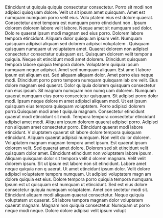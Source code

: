 Etincidunt ut quiquia quiquia consectetur consectetur. Porro sit modi non adipisci quisq
uam dolore. Velit ut sit ipsum amet quisquam. Amet est numquam numquam porro velit eius. Volu
ptatem eius est dolore quaerat. Consectetur amet tempora est numquam porro etincidunt non
. Ipsum dolorem dolorem labore velit labore. Neque amet sit numquam sed dolor. Dolo
re quaerat ipsum modi magnam sed eius porro.  Dolorem labore tempora etincidunt. Aliquam dolor quisqu
am ipsum velit. Numquam quisquam adipisci aliquam sed dolorem adipisci voluptatem
. Quisquam quisquam numquam ut voluptatem amet. Quaerat dolorem non adipisci consectetur consectetur quisquam est. Quisquam dolorem velit tempor
a quiquia. Neque sit etincidunt modi amet dolorem. Etincidunt quisquam tempora labore quiquia tempora dolore. Voluptatem quiquia
 ipsum numquam neque adipisci. Amet sed numquam aliquam.  Est ame
t labore ipsum est aliquam est. Sed aliquam aliquam dolor. Amet porro eius neque modi. Etincidunt porro porro tempora numquam quisquam lab
ore velit. Eius dolore magnam sed quaerat. Dolor quiquia dolorem quisquam consectetur non eius ipsum.  Sit magnam numquam non numq
uam dolorem. Numquam quaerat numquam eius porro consectetur quisquam. Sit adipisci porro dolor modi. Ipsum neque dolore
m amet adipisci aliquam modi. Ut est ipsum quisquam eius tempora quisquam voluptatem. Porro adipisci dolorem porro.Quisquam modi ame
t quiquia magnam. Consectetur etincidunt quaerat modi etincidunt sit modi. Tempora tempora consectetur etincidunt adipisci amet modi. Aliqu
am ipsum dolorem quaerat adipisci porro. Adipisci non aliquam amet consectetur porro. Etincidunt quaerat modi labore etincidunt.  V
oluptatem quaerat sit labore dolore tempora quisquam etincidunt. Aliquam quaerat adipisci numquam. Non velit do
lor dolorem. Voluptatem magnam magnam tempora amet ipsum. Est quaerat ipsum dolorem velit. Sed quaerat amet dolore. Dolorem sed
 sit etincidunt velit quisquam dolor amet. Etincidunt etincidunt non voluptatem labore ipsum.  Aliquam quisquam dolor sit tempora velit d
olorem magnam. Velit velit dolorem ipsum. Sit ut ipsum est labore non sit etincidunt. Labore amet neque quiquia non q
uaerat. Ut amet etincidunt ipsum dolor. Velit dolore adipisci voluptatem tempora numquam. Ut adipisci voluptatem magn
am dolore quiquia est eius. Dolore tempora porro quiquia tempora numquam. Ipsum est ut quisquam est numquam ut etincidunt. Sed est eius
 dolore consectetur quiquia numquam voluptatem.  Amet con
sectetur modi sit. Etincidunt aliquam modi aliquam quaerat consectetur. Neque quiquia voluptatem ut quaerat. Sit labore tempora
 magnam dolor voluptatem quaerat magnam. Magnam non quiquia consectetur. Numquam ut porro neque modi neque. Dolore dolore adipisci velit ipsum volupt
